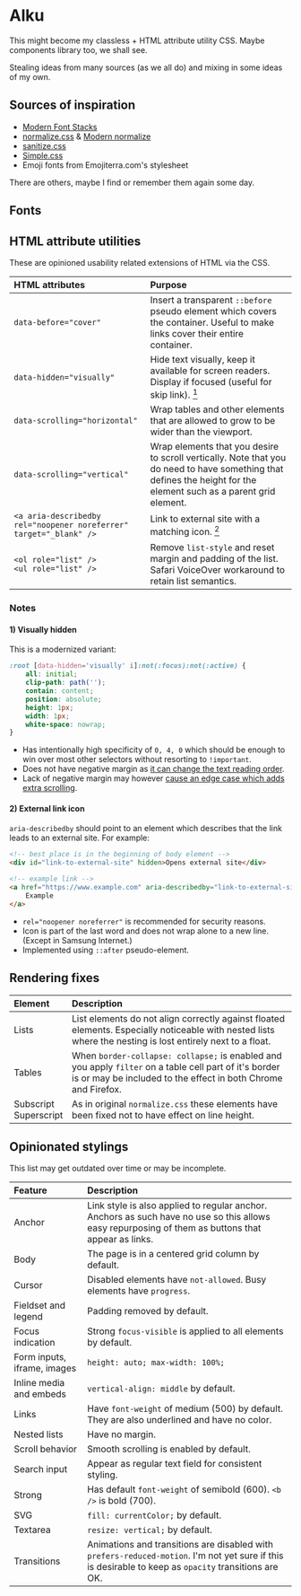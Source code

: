 # Alku

This might become my classless + HTML attribute utility CSS. Maybe components library too, we shall see.

Stealing ideas from many sources (as we all do) and mixing in some ideas of my own.

## Sources of inspiration

-   [Modern Font Stacks](https://modernfontstacks.com/)
-   [normalize.css](https://github.com/necolas/normalize.css/blob/master/normalize.css) & [Modern normalize](https://github.com/sindresorhus/modern-normalize/blob/main/modern-normalize.css)
-   [sanitize.css](https://github.com/csstools/sanitize.css/blob/main/sanitize.css)
-   [Simple.css](https://github.com/kevquirk/simple.css/blob/main/simple.css)
-   Emoji fonts from Emojiterra.com's stylesheet

There are others, maybe I find or remember them again some day.

## Fonts

## HTML attribute utilities

These are opinioned usability related extensions of HTML via the CSS.

| HTML attributes                                                    | Purpose                                                                                                                                                            |
| :----------------------------------------------------------------- | :----------------------------------------------------------------------------------------------------------------------------------------------------------------- |
| `data-before="cover"`                                              | Insert a transparent `::before` pseudo element which covers the container. Useful to make links cover their entire container.                                      |
| `data-hidden="visually"`                                           | Hide text visually, keep it available for screen readers. Display if focused (useful for skip link). [<sup>1</sup>](#1-visually-hidden)                            |
| `data-scrolling="horizontal"`                                      | Wrap tables and other elements that are allowed to grow to be wider than the viewport.                                                                             |
| `data-scrolling="vertical"`                                        | Wrap elements that you desire to scroll vertically. Note that you do need to have something that defines the height for the element such as a parent grid element. |
| `<a aria-describedby rel="noopener noreferrer" target="_blank" />` | Link to external site with a matching icon. [<sup>2</sup>](#2-external-link-icon)                                                                                  |
| `<ol role="list" />`<br />`<ul role="list" />`                     | Remove `list-style` and reset margin and padding of the list. Safari VoiceOver workaround to retain list semantics.                                                |

### Notes

#### 1) Visually hidden

This is a modernized variant:

```css
:root [data-hidden='visually' i]:not(:focus):not(:active) {
	all: initial;
	clip-path: path('');
	contain: content;
	position: absolute;
	height: 1px;
	width: 1px;
	white-space: nowrap;
}
```

-   Has intentionally high specificity of `0, 4, 0` which should be enough to win over most other selectors without resorting to `!important`.
-   Does not have negative margin as [it can change the text reading order](https://github.com/alphagov/govuk-frontend/pull/1109).
-   Lack of negative margin may however [cause an edge case which adds extra scrolling](https://github.com/Orange-OpenSource/Orange-Boosted-Bootstrap/issues/84).

#### 2) External link icon

`aria-describedby` should point to an element which describes that the link leads to an external site. For example:

```html
<!-- best place is in the beginning of body element -->
<div id="link-to-external-site" hidden>Opens external site</div>

<!-- example link -->
<a href="https://www.example.com" aria-describedby="link-to-external-site" rel="noopener noreferrer" target="_blank">
	Example
</a>
```

-   `rel="noopener noreferrer"` is recommended for security reasons.
-   Icon is part of the last word and does not wrap alone to a new line. (Except in Samsung Internet.)
-   Implemented using `::after` pseudo-element.

## Rendering fixes

| Element                    | Description                                                                                                                                                             |
| :------------------------- | :---------------------------------------------------------------------------------------------------------------------------------------------------------------------- |
| Lists                      | List elements do not align correctly against floated elements. Especially noticeable with nested lists where the nesting is lost entirely next to a float.              |
| Tables                     | When `border-collapse: collapse;` is enabled and you apply `filter` on a table cell part of it's border is or may be included to the effect in both Chrome and Firefox. |
| Subscript<br />Superscript | As in original `normalize.css` these elements have been fixed not to have effect on line height.                                                                        |

## Opinionated stylings

This list may get outdated over time or may be incomplete.

| Feature                     | Description                                                                                                                                           |
| :-------------------------- | :---------------------------------------------------------------------------------------------------------------------------------------------------- |
| Anchor                      | Link style is also applied to regular anchor. Anchors as such have no use so this allows easy repurposing of them as buttons that appear as links.    |
| Body                        | The page is in a centered grid column by default.                                                                                                     |
| Cursor                      | Disabled elements have `not-allowed`. Busy elements have `progress`.                                                                                  |
| Fieldset and legend         | Padding removed by default.                                                                                                                           |
| Focus indication            | Strong `focus-visible` is applied to all elements by default.                                                                                         |
| Form inputs, iframe, images | `height: auto; max-width: 100%;`                                                                                                                      |
| Inline media and embeds     | `vertical-align: middle` by default.                                                                                                                  |
| Links                       | Have `font-weight` of medium (500) by default. They are also underlined and have no color.                                                            |
| Nested lists                | Have no margin.                                                                                                                                       |
| Scroll behavior             | Smooth scrolling is enabled by default.                                                                                                               |
| Search input                | Appear as regular text field for consistent styling.                                                                                                  |
| Strong                      | Has default `font-weight` of semibold (600). `<b />` is bold (700).                                                                                   |
| SVG                         | `fill: currentColor;` by default.                                                                                                                     |
| Textarea                    | `resize: vertical;` by default.                                                                                                                       |
| Transitions                 | Animations and transitions are disabled with `prefers-reduced-motion`. I'm not yet sure if this is desirable to keep as `opacity` transitions are OK. |
